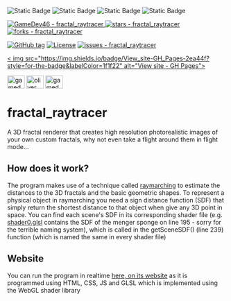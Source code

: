 ![Static Badge](https://img.shields.io/badge/Version-1.1.7-green?style=for-the-badge&labelColor=1f1f22)
![Static Badge](https://img.shields.io/badge/-HTML5-1f1f22?style=for-the-badge&logo=HTML5)
![Static Badge](https://img.shields.io/badge/-CSS-1f1f22?style=for-the-badge&logo=CSS3&logoColor=6060ef)
![Static Badge](https://img.shields.io/badge/-JavaScript-1f1f22?style=for-the-badge&logo=JavaScript)

<a href="https://github.com/GameDev46/fractal_raytracer" title="Go to GitHub repo">
    <img src="https://img.shields.io/static/v1?label=GameDev46&message=fractal_raytracer&color=Green&logo=github&style=for-the-badge&labelColor=1f1f22" alt="GameDev46 - fractal_raytracer">
</a>
<a href="https://github.com/GameDev46/fractal_raytracer">
    <img src="https://img.shields.io/github/stars/GameDev46/fractal_raytracer?style=for-the-badge&labelColor=1f1f22" alt="stars - fractal_raytracer">
</a>
<a href="https://github.com/GameDev46/fractal_raytracer">
    <img src="https://img.shields.io/github/forks/GameDev46/fractal_raytracer?style=for-the-badge&labelColor=1f1f22" alt="forks - fractal_raytracer">
</a>

<a href="https://github.com/GameDev46/fractal_raytracer/releases/"><img src="https://img.shields.io/github/tag/GameDev46/fractal_raytracer?include_prereleases=&sort=semver&color=Green" alt="GitHub tag"></a>
<a href="#license"><img src="https://img.shields.io/badge/License-MIT-Green" alt="License"></a>
<a href="https://github.com/GameDev46/fractal_raytracer/issues"><img src="https://img.shields.io/github/issues/GameDev46/fractal_raytracer" alt="issues - fractal_raytracer"></a>

<div align="left">
<a href="https://gamedev46.github.io/fractal_raytracer/"><
    img src="https://img.shields.io/badge/View_site-GH_Pages-2ea44f?style=for-the-badge&labelColor=1f1f22" alt="View site - GH Pages">
</a>
</div>

<p align="left">
<a href="https://twitter.com/gamedev46" target="blank"><img align="center" src="https://raw.githubusercontent.com/rahuldkjain/github-profile-readme-generator/master/src/images/icons/Social/twitter.svg" alt="gamedev46" height="30" width="40" /></a>
<a href="https://instagram.com/oliver_pearce47" target="blank"><img align="center" src="https://raw.githubusercontent.com/rahuldkjain/github-profile-readme-generator/master/src/images/icons/Social/instagram.svg" alt="oliver_pearce47" height="30" width="40" /></a>
<a href="https://www.youtube.com/c/gamedev46" target="blank"><img align="center" src="https://raw.githubusercontent.com/rahuldkjain/github-profile-readme-generator/master/src/images/icons/Social/youtube.svg" alt="gamedev46" height="30" width="40" /></a>
</p>

# fractal_raytracer

A 3D fractal renderer that creates high resolution photorealistic images of your own custom fractals, why not even take a flight around them in flight mode...

## How does it work?

The program makes use of a technique called [raymarching](https://en.wikipedia.org/wiki/Ray_marching#:~:text=Ray%20marching%20is%20a%20class,some%20function%20at%20each%20step.) to estimate the distances to the 3D fractals and the basic geometric shapes. To represent a physical object in raymarching you need a sign distance function (SDF) that simply return the shortest distance to that object when give any 3D point in space. You can find each scene's SDF in its corresponding shader file (e.g. [shader0.glsl](/shaders/shader0.glsl) contains the SDF of the menger sponge on line 195 - sorry for the terrible naming system), which is called in the getSceneSDF() (line 239) function (which is named the same in every shader file)

## Website

You can run the program in realtime [here, on its website](https://gamedev46.github.io/fractal_raytracer/) as it is programmed using HTML, CSS, JS and GLSL which is implemented using the WebGL shader library

